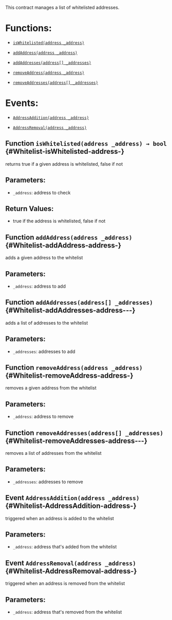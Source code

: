 This contract manages a list of whitelisted addresses.

# Functions:

- [`isWhitelisted(address _address)`](#Whitelist-isWhitelisted-address-)

- [`addAddress(address _address)`](#Whitelist-addAddress-address-)

- [`addAddresses(address[] _addresses)`](#Whitelist-addAddresses-address---)

- [`removeAddress(address _address)`](#Whitelist-removeAddress-address-)

- [`removeAddresses(address[] _addresses)`](#Whitelist-removeAddresses-address---)

# Events:

- [`AddressAddition(address _address)`](#Whitelist-AddressAddition-address-)

- [`AddressRemoval(address _address)`](#Whitelist-AddressRemoval-address-)

## Function `isWhitelisted(address _address) → bool` {#Whitelist-isWhitelisted-address-}

returns true if a given address is whitelisted, false if not

## Parameters:

- `_address`: address to check

## Return Values:

- true if the address is whitelisted, false if not

## Function `addAddress(address _address)` {#Whitelist-addAddress-address-}

adds a given address to the whitelist

## Parameters:

- `_address`: address to add

## Function `addAddresses(address[] _addresses)` {#Whitelist-addAddresses-address---}

adds a list of addresses to the whitelist

## Parameters:

- `_addresses`: addresses to add

## Function `removeAddress(address _address)` {#Whitelist-removeAddress-address-}

removes a given address from the whitelist

## Parameters:

- `_address`: address to remove

## Function `removeAddresses(address[] _addresses)` {#Whitelist-removeAddresses-address---}

removes a list of addresses from the whitelist

## Parameters:

- `_addresses`: addresses to remove

## Event `AddressAddition(address _address)` {#Whitelist-AddressAddition-address-}

triggered when an address is added to the whitelist

## Parameters:

- `_address`: address that's added from the whitelist

## Event `AddressRemoval(address _address)` {#Whitelist-AddressRemoval-address-}

triggered when an address is removed from the whitelist

## Parameters:

- `_address`: address that's removed from the whitelist
